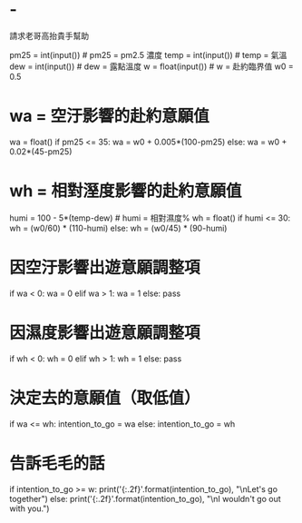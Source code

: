 # -
請求老哥高抬貴手幫助

pm25 = int(input())               # pm25 = pm2.5 濃度
temp = int(input())               # temp = 氣溫
dew = int(input())                # dew = 露點溫度
w = float(input())                # w = 赴約臨界值
w0 = 0.5

# wa = 空汙影響的赴約意願值
wa = float()
if pm25 <= 35:
    wa = w0 + 0.005*(100-pm25)
else:
    wa = w0 + 0.02*(45-pm25)

# wh = 相對溼度影響的赴約意願值
humi = 100 - 5*(temp-dew)         # humi = 相對濕度%
wh = float()
if humi <= 30:
    wh = (w0/60) * (110-humi)
else:
    wh = (w0/45) * (90-humi)

# 因空汙影響出遊意願調整項
if wa < 0:
    wa = 0
elif wa > 1:
    wa = 1
else:
    pass

# 因濕度影響出遊意願調整項
if wh < 0:
    wh = 0
elif wh > 1:
    wh = 1
else:
    pass

# 決定去的意願值（取低值）
if wa <= wh:
    intention_to_go = wa
else:
    intention_to_go = wh

# 告訴毛毛的話
if intention_to_go >= w:
    print('{:.2f}'.format(intention_to_go), "\nLet's go together")
else:
    print('{:.2f}'.format(intention_to_go), "\nI wouldn't go out with you.")
